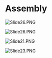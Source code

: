 # Assembly

<p><img id="18925" src="https://vertexschool.instructure.com/courses/303/files/18925/preview?verifier=uv0C9HdRnFtN8WHXfffRNcNHnsvuGVG6RuGLPzg7" alt="Slide26.PNG" data-api-endpoint="https://vertexschool.instructure.com/api/v1/courses/303/files/18925" data-api-returntype="File"></p>
<p><img id="18925" src="https://vertexschool.instructure.com/courses/303/files/18925/preview?verifier=uv0C9HdRnFtN8WHXfffRNcNHnsvuGVG6RuGLPzg7" alt="Slide26.PNG" data-api-endpoint="https://vertexschool.instructure.com/api/v1/courses/303/files/18925" data-api-returntype="File"></p>
<p><img id="18920" src="https://vertexschool.instructure.com/courses/303/files/18920/preview?verifier=hgOWpGhwHPZbQH92qcrH3s06lL3NkE1ZNVFHuRZo" alt="Slide21.PNG" data-api-endpoint="https://vertexschool.instructure.com/api/v1/courses/303/files/18920" data-api-returntype="File"></p>
<p><img id="18922" src="https://vertexschool.instructure.com/courses/303/files/18922/preview?verifier=7NveTdX5Lu6R0qumvuQI7nbE7IlTHjlUAGHgweVP" alt="Slide23.PNG" data-api-endpoint="https://vertexschool.instructure.com/api/v1/courses/303/files/18922" data-api-returntype="File"></p>